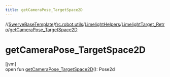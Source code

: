 ```yaml
---
title: getCameraPose_TargetSpace2D
---
```

//[SwerveBaseTemplate](../../../../index.html)/[frc.robot.utils](../../index.html)/[LimelightHelpers](../index.html)/[LimelightTarget_Retro](index.html)/[getCameraPose_TargetSpace2D](get-camera-pose_-target-space2-d.html)



# getCameraPose_TargetSpace2D



[jvm]\
open fun [getCameraPose_TargetSpace2D](get-camera-pose_-target-space2-d.html)(): Pose2d




